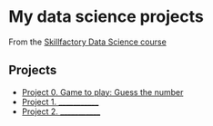 # My data science projects
From the [Skillfactory Data Science course](https://skillfactory.ru/data-scientist)

## Projects

* [Project 0. Game to play: Guess the number](https://github.com/SkilfactoryDS/sf_data_science/tree/main/project0)
* [Project 1. ___________](__________)
* [Project 2. ___________](__________)
